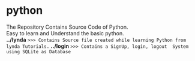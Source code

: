 # python
The Repository Contains Source Code of Python.<br/>
Easy to learn and Understand the basic python.</br>
<b>../lynda</b>
  ```>>> Contains Source file created while learning Python from lynda Tutorials.```
 <b>../login</b>
  ```>>> Contains a SignUp, login, logout  System using SQLite as Database```
 

